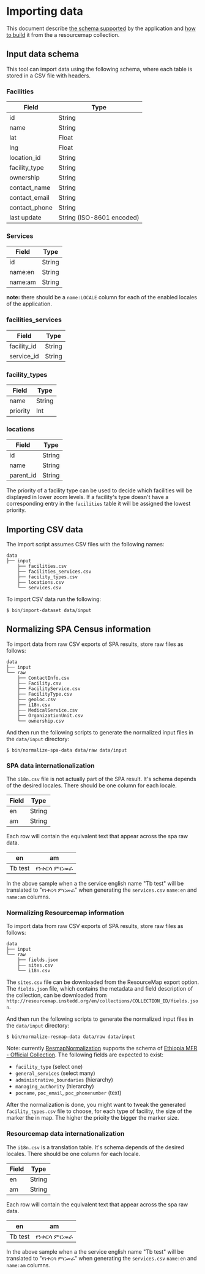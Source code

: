 # Importing data

This document describe [the schema supported](#input-data-schema) by the application and [how to build](#normalizing-resourcemap-information) it from the a resourcemap collection.

## Input data schema

This tool can import data using the following schema, where each table is stored in a CSV file with headers.

### Facilities

| Field         | Type                      |
|---------------|---------------------------|
| id            | String                    |
| name          | String                    |
| lat           | Float                     |
| lng           | Float                     |
| location_id   | String                    |
| facility_type | String                    |
| ownership     | String                    |
| contact_name  | String                    |
| contact_email | String                    |
| contact_phone | String                    |
| last update   | String (ISO-8601 encoded) |


### Services

| Field   | Type   |
|---------|--------|
| id      | String |
| name:en | String |
| name:am | String |

**note:** there should be a `name:LOCALE` column for each of the enabled locales of the application.

### facilities_services

| Field       | Type   |
|-------------|--------|
| facility_id | String |
| service_id  | String |


### facility_types

| Field    | Type   |
|----------|--------|
| name     | String |
| priority | Int    |

### locations

| Field     | Type   |
|-----------|--------|
| id        | String |
| name      | String |
| parent_id | String |


The priority of a facility type can be used to decide which facilities will be displayed in lower zoom levels.
If a facility's type doesn't have a corresponding entry in the `facilities` table it will be assigned the lowest priority.

## Importing CSV data

The import script assumes CSV files with the following names:
```
data
├── input
    ├── facilities.csv
    ├── facilities_services.csv
    ├── facility_types.csv
    ├── locations.csv
    └── services.csv
```

To import CSV data run the following:

```
$ bin/import-dataset data/input
```

## Normalizing SPA Census information

To import data from raw CSV exports of SPA results, store raw files as follows:

```
data
├── input
└── raw
    ├── ContactInfo.csv
    ├── Facility.csv
    ├── FacilityService.csv
    ├── FacilityType.csv
    ├── geoloc.csv
    ├── i18n.csv
    ├── MedicalService.csv
    ├── OrganizationUnit.csv
    └── ownership.csv
```

And then run the following scripts to generate the normalized input files in the `data/input` directory:

```
$ bin/normalize-spa-data data/raw data/input
```

### SPA data internationalization

The `i18n.csv` file is not actually part of the SPA result.
It's schema depends of the desired locales.
There should be one column for each locale.

| Field         | Type                      |
|---------------|---------------------------|
| en            | String                    |
| am            | String                    |

Each row will contain the equivalent text that appear across the spa raw data.

| en      | am           |
|---------|--------------|
| Tb test | የነቀርሳ ምርመራ |

In the above sample when a the service english name "Tb test" will be translated to "የነቀርሳ ምርመራ" when generating the `services.csv` `name:en` and `name:am` columns.

### Normalizing Resourcemap information

To import data from raw CSV exports of SPA results, store raw files as follows:

```
data
├── input
└── raw
    ├── fields.json
    ├── sites.csv
    └── i18n.csv
```

The `sites.csv` file can be downloaded from the ResourceMap export option. The `fields.json` file, which contains the metadata and field description of the collection, can be downloaded from `http://resourcemap.instedd.org/en/collections/COLLECTION_ID/fields.json`.

And then run the following scripts to generate the normalized input files in the `data/input` directory:

```
$ bin/normalize-resmap-data data/raw data/input
```

Note: currently [ResmapNormalization](https://github.com/instedd/facility-public-portal/blob/master/app/models/resmap_normalization.rb) supports the schema of [Ethiopia MFR - Official Collection](http://resourcemap.instedd.org/en/collections/1890). The following fields are expected to exist:

* `facility_type` (select one)
* `general_services` (select many)
* `administrative_boundaries` (hierarchy)
* `managing_authority` (hierarchy)
* `pocname`, `poc_email`, `poc_phonenumber` (text)

After the normalization is done, you might want to tweak the generated `facility_types.csv` file to choose, for each type of facility, the size of the marker the in map. The higher the prioity the bigger the marker size.

### Resourcemap data internationalization

The `i18n.csv` is a translation table.
It's schema depends of the desired locales.
There should be one column for each locale.

| Field         | Type                      |
|---------------|---------------------------|
| en            | String                    |
| am            | String                    |

Each row will contain the equivalent text that appear across the spa raw data.

| en      | am           |
|---------|--------------|
| Tb test | የነቀርሳ ምርመራ |

In the above sample when a the service english name "Tb test" will be translated to "የነቀርሳ ምርመራ" when generating the `services.csv` `name:en` and `name:am` columns.
